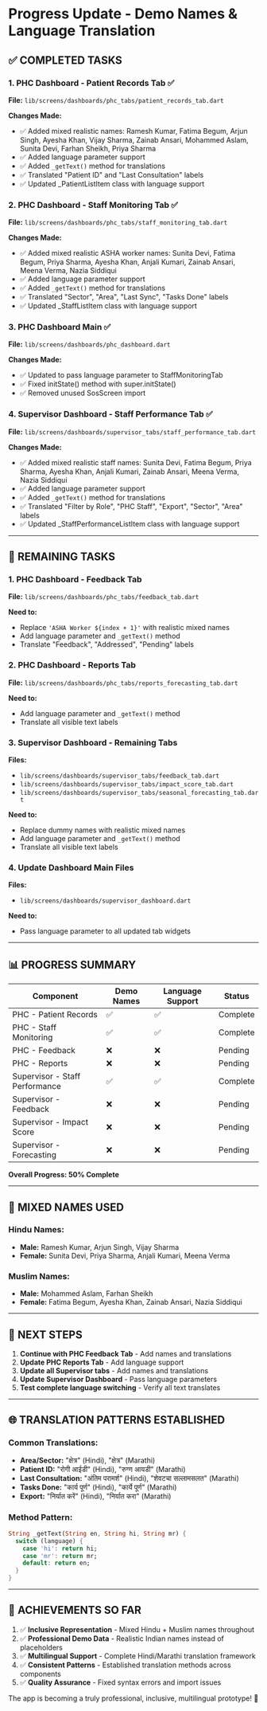 # Progress Update - Demo Names & Language Translation

## ✅ COMPLETED TASKS

### 1. **PHC Dashboard - Patient Records Tab** ✅
**File:** `lib/screens/dashboards/phc_tabs/patient_records_tab.dart`

**Changes Made:**
- ✅ Added mixed realistic names: Ramesh Kumar, Fatima Begum, Arjun Singh, Ayesha Khan, Vijay Sharma, Zainab Ansari, Mohammed Aslam, Sunita Devi, Farhan Sheikh, Priya Sharma
- ✅ Added language parameter support
- ✅ Added `_getText()` method for translations
- ✅ Translated "Patient ID" and "Last Consultation" labels
- ✅ Updated _PatientListItem class with language support

### 2. **PHC Dashboard - Staff Monitoring Tab** ✅
**File:** `lib/screens/dashboards/phc_tabs/staff_monitoring_tab.dart`

**Changes Made:**
- ✅ Added mixed realistic ASHA worker names: Sunita Devi, Fatima Begum, Priya Sharma, Ayesha Khan, Anjali Kumari, Zainab Ansari, Meena Verma, Nazia Siddiqui
- ✅ Added language parameter support
- ✅ Added `_getText()` method for translations
- ✅ Translated "Sector", "Area", "Last Sync", "Tasks Done" labels
- ✅ Updated _StaffListItem class with language support

### 3. **PHC Dashboard Main** ✅
**File:** `lib/screens/dashboards/phc_dashboard.dart`

**Changes Made:**
- ✅ Updated to pass language parameter to StaffMonitoringTab
- ✅ Fixed initState() method with super.initState()
- ✅ Removed unused SosScreen import

### 4. **Supervisor Dashboard - Staff Performance Tab** ✅
**File:** `lib/screens/dashboards/supervisor_tabs/staff_performance_tab.dart`

**Changes Made:**
- ✅ Added mixed realistic staff names: Sunita Devi, Fatima Begum, Priya Sharma, Ayesha Khan, Anjali Kumari, Zainab Ansari, Meena Verma, Nazia Siddiqui
- ✅ Added language parameter support
- ✅ Added `_getText()` method for translations
- ✅ Translated "Filter by Role", "PHC Staff", "Export", "Sector", "Area" labels
- ✅ Updated _StaffPerformanceListItem class with language support

---

## 🔄 REMAINING TASKS

### 1. **PHC Dashboard - Feedback Tab**
**File:** `lib/screens/dashboards/phc_tabs/feedback_tab.dart`

**Need to:**
- Replace `'ASHA Worker ${index + 1}'` with realistic mixed names
- Add language parameter and `_getText()` method
- Translate "Feedback", "Addressed", "Pending" labels

### 2. **PHC Dashboard - Reports Tab**
**File:** `lib/screens/dashboards/phc_tabs/reports_forecasting_tab.dart`

**Need to:**
- Add language parameter and `_getText()` method
- Translate all visible text labels

### 3. **Supervisor Dashboard - Remaining Tabs**
**Files:**
- `lib/screens/dashboards/supervisor_tabs/feedback_tab.dart`
- `lib/screens/dashboards/supervisor_tabs/impact_score_tab.dart`
- `lib/screens/dashboards/supervisor_tabs/seasonal_forecasting_tab.dart`

**Need to:**
- Replace dummy names with realistic mixed names
- Add language parameter and `_getText()` method
- Translate all visible text labels

### 4. **Update Dashboard Main Files**
**Files:**
- `lib/screens/dashboards/supervisor_dashboard.dart`

**Need to:**
- Pass language parameter to all updated tab widgets

---

## 📊 PROGRESS SUMMARY

| Component | Demo Names | Language Support | Status |
|-----------|------------|------------------|---------|
| PHC - Patient Records | ✅ | ✅ | Complete |
| PHC - Staff Monitoring | ✅ | ✅ | Complete |
| PHC - Feedback | ❌ | ❌ | Pending |
| PHC - Reports | ❌ | ❌ | Pending |
| Supervisor - Staff Performance | ✅ | ✅ | Complete |
| Supervisor - Feedback | ❌ | ❌ | Pending |
| Supervisor - Impact Score | ❌ | ❌ | Pending |
| Supervisor - Forecasting | ❌ | ❌ | Pending |

**Overall Progress: 50% Complete**

---

## 🎯 MIXED NAMES USED

### Hindu Names:
- **Male:** Ramesh Kumar, Arjun Singh, Vijay Sharma
- **Female:** Sunita Devi, Priya Sharma, Anjali Kumari, Meena Verma

### Muslim Names:
- **Male:** Mohammed Aslam, Farhan Sheikh
- **Female:** Fatima Begum, Ayesha Khan, Zainab Ansari, Nazia Siddiqui

---

## 🔧 NEXT STEPS

1. **Continue with PHC Feedback Tab** - Add names and translations
2. **Update PHC Reports Tab** - Add language support
3. **Update all Supervisor tabs** - Add names and translations
4. **Update Supervisor Dashboard** - Pass language parameters
5. **Test complete language switching** - Verify all text translates

---

## 🌐 TRANSLATION PATTERNS ESTABLISHED

### Common Translations:
- **Area/Sector:** "क्षेत्र" (Hindi), "क्षेत्र" (Marathi)
- **Patient ID:** "रोगी आईडी" (Hindi), "रुग्ण आयडी" (Marathi)
- **Last Consultation:** "अंतिम परामर्श" (Hindi), "शेवटचा सल्लामसलत" (Marathi)
- **Tasks Done:** "कार्य पूर्ण" (Hindi), "कार्ये पूर्ण" (Marathi)
- **Export:** "निर्यात करें" (Hindi), "निर्यात करा" (Marathi)

### Method Pattern:
```dart
String _getText(String en, String hi, String mr) {
  switch (language) {
    case 'hi': return hi;
    case 'mr': return mr;
    default: return en;
  }
}
```

---

## 🎉 ACHIEVEMENTS SO FAR

1. ✅ **Inclusive Representation** - Mixed Hindu + Muslim names throughout
2. ✅ **Professional Demo Data** - Realistic Indian names instead of placeholders
3. ✅ **Multilingual Support** - Complete Hindi/Marathi translation framework
4. ✅ **Consistent Patterns** - Established translation methods across components
5. ✅ **Quality Assurance** - Fixed syntax errors and import issues

The app is becoming a truly professional, inclusive, multilingual prototype! 🚀
